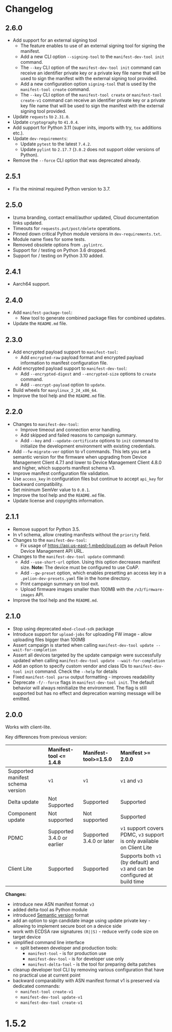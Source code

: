 # Changelog

## 2.6.0
- Add support for an external signing tool
   - The feature enables to use of an external signing tool for signing the manifest. 
   - Add a new CLI option `--signing-tool` to the `manifest-dev-tool init` command.
   - The `--key` CLI option of the `manifest-dev-tool init` command can receive an identifier private key 
     or a private key file name that will be used to sign the manifest with the external signing tool provided.
   - Add a new configuration option `signing-tool` that is used by the `manifest-tool create` command.
   - The `--key` CLI option of the `manifest-tool create` or `manifest-tool create-v1` command can receive 
     an identifier private key or a private key file name that will be used to sign the manifest with 
     the external signing tool provided.
- Update `requests` to `2.31.0`.
- Update `cryptography` to `41.0.4`.
- Add support for Python 3.11 (super inits, imports with try, `tox` additions etc.).
- Update `dev-requirements`:
    - Update `pytest` to the latest `7.4.2`.
    - Update `pylint` to `2.17.7` (`3.0.2` does not support older versions of Python).
- Remove the `--force` CLI option that was deprecated already.

## 2.5.1
- Fix the minimal required Python version to 3.7.

## 2.5.0
- Izuma branding, contact email/author updated, Cloud documentation links updated.
- Timeouts for `requests.put/post/delete` operations.
- Pinned down critical Python module versions in `dev-requirements.txt`.
- Module name fixes for some tests.
- Removed obsolete options from `.pylintrc`.
- Support for / testing on Python 3.6 dropped.
- Support for / testing on Python 3.10 added.

## 2.4.1

- Aarch64 support.

## 2.4.0
- Add `manifest-package-tool`:
  - New tool to generate combined package files for combined updates.
- Update the `README.md` file.

## 2.3.0
- Add encrypted payload support to `manifest-tool`:
  - Add `encrypted-raw` payload format and encrypted payload information to manifest configuration file.
- Add encrypted payload support to `manifest-dev-tool`:
  - Add `--encrypted-digest` and `--encrypted-size` options to `create` command.
  - Add `--encrypt-payload` option to `update`.
- Build wheels for `manylinux_2_24_x86_64`.
- Improve the tool help and the `README.md` file.

## 2.2.0
- Changes to `manifest-dev-tool`:
  - Improve timeout and connection error handling.
  - Add skipped and failed reasons to campaign summary.
  - Add `--key` and `--update-certificate` options to `init` command to initialize the development environment with existing credentials.
- Add `--fw-migrate-ver` option to v1 commands. This lets you set a semantic version for the firmware when upgrading from Device Management Client 4.7.1 and lower to Device Management Client 4.8.0 and higher, which supports manifest schema v3.
- Improve manifest configuration file validation.
- Use `access_key` in configuration files but continue to accept `api_key` for backward compatibility.
- Set minimum SemVer value to `0.0.1`.
- Improve the tool help and the `README.md` file.
- Update license and copyrights information.

## 2.1.1
- Remove support for Python 3.5.
- In v1 schema, allow creating manifests without the `priority` field.
- Changes to the `manifest-dev-tool`:
  - Fix usage of https://api.us-east-1.mbedcloud.com as default Pelion Device Management API URL.
- Changes to the `manifest-dev-tool update` command:
  - Add `--use-short-url` option. Using this option decreases manifest size.
    **Note:** The device must be configured to use CoAP.
  - Add `--gw-preset` option, which enables presetting an access key in a `.pelion-dev-presets.yaml` file in the home directory.
  - Print campaign summary on tool exit.
  - Upload firmware images smaller than 100MB with the `/v3/firmware-images` API.
- Improve the tool help and the `README.md`.

## 2.1.0
- Stop using deprecated `mbed-cloud-sdk` package
- Introduce support for `upload-jobs` for uploading FW image - allow
  uploading files bigger than 100MB
- Assert campaign is started when calling `manifest-dev-tool update
  --wait-for-completion`
- Assert all devices targeted by the update campaign were successfully
  updated when calling `manifest-dev-tool update --wait-for-completion`
- Add an option to specify custom vendor and class IDs to 
  `manifest-dev-tool init` command. Check the `--help` for details
- Fixed `manifest-tool parse` output formatting - improves readability
- Deprecate `-f/--force` flags in `manifest-dev-tool init`. The default 
  behavior will always reinitialize the environment. The flag is still 
  supported but has no effect and deprecation warning message will be 
  emitted.

## 2.0.0
Works with client-lite.

Key differences from previous version:

|                                   | Manifest-tool <= 1.4.8     | Manifest-tool>=1.5.0       | Manifest >= 2.0.0                                                           |
|:----------------------------------|:---------------------------|:---------------------------|:----------------------------------------------------------------------------|
| Supported manifest schema version | `v1`                       | `v1`                       | `v1` and `v3`                                                               |
| Delta update                      | Not Supported              | Supported                  | Supported                                                                   |
| Component update                  | Not supported              | Not supported              | Supported                                                                   |
| PDMC                              | Supported 3.4.0 or earlier | Supported 3.4.0 or later   | `v1` support covers PDMC, `v3` support is only available on Client Lite     |
| Client Lite                       | Supported                  | Supported                  | Supports both `v1` (by default) and `v3` and can be configured at build time|

**Changes:**

- introduce new ASN manifest format `v3`
- added delta-tool as Python module
- introduced [Semantic version](https://semver.org/) format
- add an option to sign candidate image using update private key -
  allowing to implement secure boot on a device side
- work with ECDSA raw signatures `(R||S)` - reduce verify code size on
  target device
- simplified command line interface
  - split between developer and production tools:
    - `manifest-tool` - is for production use
    - `manifest-dev-tool` - is for developer use only
    - `manifest-delta-tool` - is the tool for preparing delta patches
- cleanup developer tool CLI by removing various configuration that
  have no practical use at current point
- backward comparability with ASN manifest format v1 is preserved via
  dedicated commands:
   - `manifest-tool create-v1`
   - `manifest-dev-tool update-v1`
   - `manifest-dev-tool create-v1`

# 1.5.2

